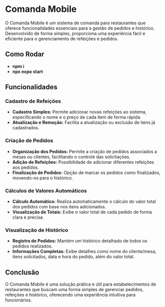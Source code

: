 # Comanda Mobile

O Comanda Mobile é um sistema de comanda para restaurantes que oferece funcionalidades essenciais para a gestão de pedidos e histórico. Desenvolvido de forma simples, proporciona uma experiência fácil e eficiente para o gerenciamento de refeições e pedidos.

## Como Rodar
- **npm i**
- **npx expo start**

## Funcionalidades

### Cadastro de Refeições

- **Cadastro Simples:** Permite adicionar novas refeições ao sistema, especificando o nome e o preço de cada item de forma rápida.
- **Atualização e Remoção:** Facilita a atualização ou exclusão de itens já cadastrados.

### Criação de Pedidos

- **Organização dos Pedidos:** Permite a criação de pedidos associados a mesas ou clientes, facilitando o controle das solicitações.
- **Adição de Refeições:** Possibilidade de adicionar diferentes refeições aos pedidos.
- **Finalização de Pedidos:** Opção de marcar os pedidos como finalizados, movendo-os para o histórico.

### Cálculos de Valores Automáticos

- **Cálculo Automático:** Realiza automaticamente o cálculo do valor total dos pedidos com base nos itens adicionados.
- **Visualização de Totais:** Exibe o valor total de cada pedido de forma clara e precisa.

### Visualização de Histórico

- **Registro de Pedidos:** Mantém um histórico detalhado de todos os pedidos realizados.
- **Informações Completas:** Exibe detalhes como nome do cliente/mesa, itens solicitados, data e hora do pedido, além do valor total.

## Conclusão

O Comanda Mobile é uma solução prática e útil para estabelecimentos de restaurantes que buscam uma forma simples de gerenciar pedidos, refeições e histórico, oferecendo uma experiência intuitiva para  funcionários.
